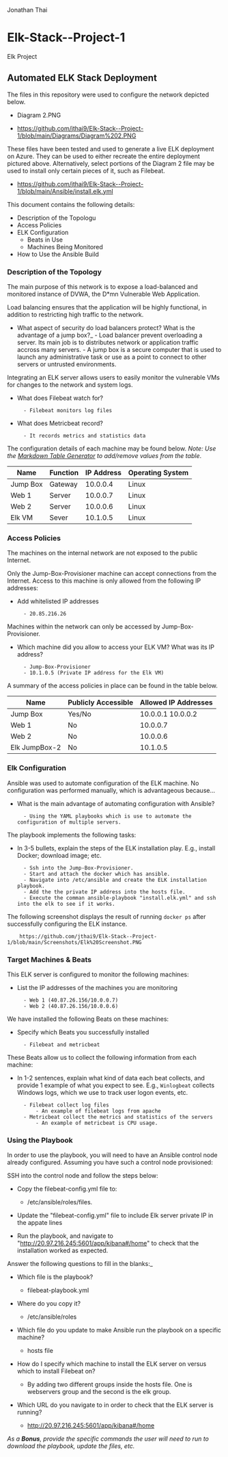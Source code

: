 Jonathan Thai
# Elk-Stack--Project-1
Elk Project
## Automated ELK Stack Deployment

The files in this repository were used to configure the network depicted below.
- Diagram 2.PNG

- https://github.com/jthai9/Elk-Stack--Project-1/blob/main/Diagrams/Diagram%202.PNG

These files have been tested and used to generate a live ELK deployment on Azure. They can be used to either recreate the entire deployment pictured above. Alternatively, select portions of the Diagram 2 file may be used to install only certain pieces of it, such as Filebeat.
- https://github.com/jthai9/Elk-Stack--Project-1/blob/main/Ansible/install.elk.yml

This document contains the following details:
- Description of the Topologu
- Access Policies
- ELK Configuration
  - Beats in Use
  - Machines Being Monitored
- How to Use the Ansible Build


### Description of the Topology

The main purpose of this network is to expose a load-balanced and monitored instance of DVWA, the D*mn Vulnerable Web Application.

Load balancing ensures that the application will be highly functional, in addition to restricting high traffic to the network.
- What aspect of security do load balancers protect? What is the advantage of a jump box?_
		- Load balancer prevent overloading a server. Its main job is to distributes network or application traffic accross many servers. 
		- A jump box is a secure computer that is used to launch any administrative task or use as a point to connect to other servers or untrusted environments.
		
Integrating an ELK server allows users to easily monitor the vulnerable VMs for changes to the network and system logs.
- What does Filebeat watch for?

		- Filebeat monitors log files  
- What does Metricbeat record?

		- It records metrics and statistics data 

The configuration details of each machine may be found below.
_Note: Use the [Markdown Table Generator](http://www.tablesgenerator.com/markdown_tables) to add/remove values from the table_.

| Name     | Function | IP Address | Operating System |
|----------|----------|------------|------------------|
| Jump Box | Gateway  | 10.0.0.4   | Linux            |
| Web 1    | Server   | 10.0.0.7   | Linux            |
| Web 2    | Server   | 10.0.0.6   | Linux            |
| Elk VM   | Sever    | 10.1.0.5   | Linux            |

### Access Policies

The machines on the internal network are not exposed to the public Internet. 

Only the Jump-Box-Provisioner machine can accept connections from the Internet. Access to this machine is only allowed from the following IP addresses:
- Add whitelisted IP addresses

		- 20.85.216.26
		
Machines within the network can only be accessed by Jump-Box-Provisioner.
- Which machine did you allow to access your ELK VM? What was its IP address?

		- Jump-Box-Provisioner
		- 10.1.0.5 (Private IP address for the Elk VM)
A summary of the access policies in place can be found in the table below.

| Name        | Publicly Accessible | Allowed IP Addresses |
|-------------|---------------------|----------------------|
| Jump Box    | Yes/No              | 10.0.0.1 10.0.0.2    |
| Web 1       | No                  | 10.0.0.7             |
| Web 2       | No                  | 10.0.0.6             |
|Elk JumpBox-2| No                  | 10.1.0.5             |

### Elk Configuration

Ansible was used to automate configuration of the ELK machine. No configuration was performed manually, which is advantageous because...
- What is the main advantage of automating configuration with Ansible?

		- Using the YAML playbooks which is use to automate the configuration of multiple servers.

The playbook implements the following tasks:
- In 3-5 bullets, explain the steps of the ELK installation play. E.g., install Docker; download image; etc.

		- Ssh into the Jump-Box-Provisioner.
		- Start and attach the docker which has ansible.
		- Navigate into /etc/ansible and create the ELK installation playbook.
		- Add the the private IP address into the hosts file.
		- Execute the comman ansible-playbook "install.elk.yml" and ssh into the elk to see if it works. 

The following screenshot displays the result of running `docker ps` after successfully configuring the ELK instance.

		https://github.com/jthai9/Elk-Stack--Project-1/blob/main/Screenshots/Elk%20Screenshot.PNG

### Target Machines & Beats
This ELK server is configured to monitor the following machines:
- List the IP addresses of the machines you are monitoring

		- Web 1 (40.87.26.156/10.0.0.7)
		- Web 2 (40.87.26.156/10.0.0.6)

We have installed the following Beats on these machines:
- Specify which Beats you successfully installed

		- Filebeat and metricbeat 

These Beats allow us to collect the following information from each machine:
- In 1-2 sentences, explain what kind of data each beat collects, and provide 1 example of what you expect to see. E.g., `Winlogbeat` collects Windows logs, which we use to track user logon events, etc.

		- Filebeat collect log files 
			- An example of filebeat logs from apache
		- Metricbeat collect the metrics and statistics of the servers	
			- An example of metricbeat is CPU usage.

### Using the Playbook
In order to use the playbook, you will need to have an Ansible control node already configured. Assuming you have such a control node provisioned: 

SSH into the control node and follow the steps below:
- Copy the filebeat-config.yml file to:

	- /etc/ansible/roles/files.
	
- Update the "filebeat-config.yml" file to include Elk server private IP in the appate lines 
- Run the playbook, and navigate to "http://20.97.216.245:5601/app/kibana#/home" to check that the installation worked as expected.

Answer the following questions to fill in the blanks:_
- Which file is the playbook?
 
	- filebeat-playbook.yml
	
- Where do you copy it? 

	- /etc/ansible/roles
	
- Which file do you update to make Ansible run the playbook on a specific machine? 

	- hosts file
	
- How do I specify which machine to install the ELK server on versus which to install Filebeat on? 
	
	- By adding two different groups inside the hosts file. One is webservers group and the second is the elk group.
	
- Which URL do you navigate to in order to check that the ELK server is running? 
	
	- http://20.97.216.245:5601/app/kibana#/home

_As a **Bonus**, provide the specific commands the user will need to run to download the playbook, update the files, etc._
